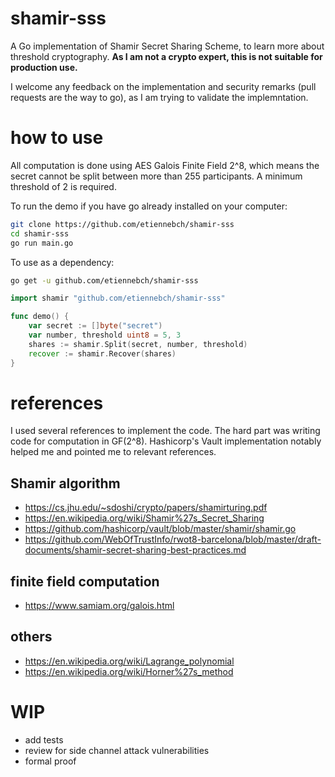 # shamir-sss
A Go implementation of Shamir Secret Sharing Scheme, to learn more about threshold cryptography.
**As I am not a crypto expert, this is not suitable for production use.**

I welcome any feedback on the implementation and security remarks (pull requests are the way to go),
as I am trying to validate the implemntation.

# how to use
All computation is done using AES Galois Finite Field 2^8, which means the secret cannot be split between more than 255 participants. A minimum threshold of 2 is required.

To run the demo if you have go already installed on your computer:
```bash
git clone https://github.com/etiennebch/shamir-sss
cd shamir-sss
go run main.go
```

To use as a dependency:
```bash
go get -u github.com/etiennebch/shamir-sss
```
```go
import shamir "github.com/etiennebch/shamir-sss"

func demo() {
    var secret := []byte("secret")
    var number, threshold uint8 = 5, 3
    shares := shamir.Split(secret, number, threshold)
    recover := shamir.Recover(shares)
}
```

# references
I used several references to implement the code. The hard part was writing code for computation in GF(2^8).
Hashicorp's Vault implementation notably helped me and pointed me to relevant references.

## Shamir algorithm
- https://cs.jhu.edu/~sdoshi/crypto/papers/shamirturing.pdf
- https://en.wikipedia.org/wiki/Shamir%27s_Secret_Sharing
- https://github.com/hashicorp/vault/blob/master/shamir/shamir.go
- https://github.com/WebOfTrustInfo/rwot8-barcelona/blob/master/draft-documents/shamir-secret-sharing-best-practices.md

## finite field computation
- https://www.samiam.org/galois.html

## others
- https://en.wikipedia.org/wiki/Lagrange_polynomial
- https://en.wikipedia.org/wiki/Horner%27s_method

# WIP
- add tests
- review for side channel attack vulnerabilities
- formal proof